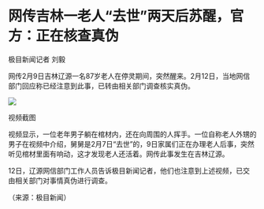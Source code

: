 # 网传吉林一老人“去世”两天后苏醒，官方：正在核查真伪

极目新闻记者 刘毅

网传2月9日吉林辽源一名87岁老人在停灵期间，突然醒来。2月12日，当地网信部门回应称已经注意到此事，已转由相关部门调查核实真伪。

![](https://inews.gtimg.com/newsapp_bt/0/15660254724/1000)

视频截图

视频显示，一位老年男子躺在棺材内，还在向周围的人挥手。一位自称老人外甥的男子在视频中介绍，舅舅是2月7日“去世”的，9日家属们正在办理老人后事，突然听见棺材里面有响动，这才发现老人还活着。网传此事发生在吉林辽源。

12日，辽源网信部门工作人员告诉极目新闻记者，他们也注意到上述视频，已交由相关部门对事情真伪进行调查。

（来源：极目新闻）

